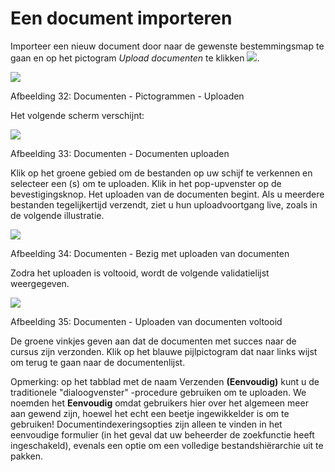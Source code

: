# Een document importeren

Importeer een nieuw document door naar de gewenste bestemmingsmap te gaan en op het pictogram _Upload documenten_ te klikken ![](../../.gitbook/assets/graphics116%20%283%29.png).

![](../../.gitbook/assets/images34%20%287%29.png)

Afbeelding 32: Documenten - Pictogrammen - Uploaden

Het volgende scherm verschijnt:

![](../../.gitbook/assets/images35%20%287%29.png)

Afbeelding 33: Documenten - Documenten uploaden

Klik op het groene gebied om de bestanden op uw schijf te verkennen en selecteer een \(s\) om te uploaden. Klik in het pop-upvenster op de bevestigingsknop. Het uploaden van de documenten begint. Als u meerdere bestanden tegelijkertijd verzendt, ziet u hun uploadvoortgang live, zoals in de volgende illustratie.

![](../../.gitbook/assets/graphics119%20%281%29.png)

Afbeelding 34: Documenten - Bezig met uploaden van documenten

Zodra het uploaden is voltooid, wordt de volgende validatielijst weergegeven.

![](../../.gitbook/assets/images37%20%285%29.png)

Afbeelding 35: Documenten - Uploaden van documenten voltooid

De groene vinkjes geven aan dat de documenten met succes naar de cursus zijn verzonden. Klik op het blauwe pijlpictogram dat naar links wijst om terug te gaan naar de documentenlijst.

Opmerking: op het tabblad met de naam Verzenden **\(**Eenvoudig**\)** kunt u de traditionele "dialoogvenster" -procedure gebruiken om te uploaden. We noemden het **Eenvoudig** omdat gebruikers hier over het algemeen meer aan gewend zijn, hoewel het echt een beetje ingewikkelder is om te gebruiken! Documentindexeringsopties zijn alleen te vinden in het eenvoudige formulier \(in het geval dat uw beheerder de zoekfunctie heeft ingeschakeld\), evenals een optie om een volledige bestandshiërarchie uit te pakken.

